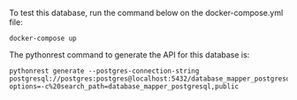 To test this database, run the command below on the docker-compose.yml file:
```
docker-compose up
```

The pythonrest command to generate the API for this database is:
```
pythonrest generate --postgres-connection-string postgresql://postgres:postgres@localhost:5432/database_mapper_postgresql?options=-c%20search_path=database_mapper_postgresql,public
```
